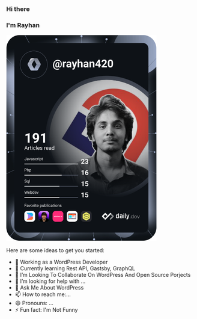 ### Hi there 
### I'm Rayhan
<a href="https://app.daily.dev/rayhan420"><img src="https://github.com/rayhanrahman25/rayhanrahman25/blob/main/devcard.svg" width="400" alt="Rayhan Dev Card"/></a>


Here are some ideas to get you started:

- 🔭 Working as a WordPress Developer
- 🌱 Currently learning Rest API, Gastsby, GraphQL
- 👯 I’m Looking To Collaborate On WordPress And Open Source Porjects
- 🤔 I’m looking for help with ...
- 💬 Ask Me About WordPress
- 📫 How to reach me:...
- 😄 Pronouns: ...
- ⚡ Fun fact: I'm Not Funny

